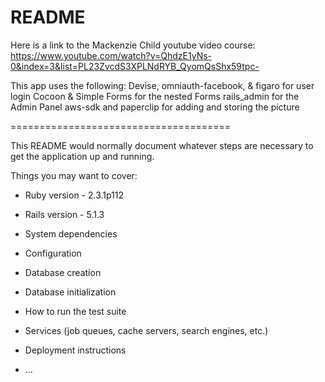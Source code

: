 # README

Here is a link to the Mackenzie Child youtube video course:  https://www.youtube.com/watch?v=QhdzE1yNs-0&index=3&list=PL23ZvcdS3XPLNdRYB_QyomQsShx59tpc-

This app uses the following:
Devise, omniauth-facebook, & figaro for user login
Cocoon & Simple Forms for the nested Forms
rails_admin for the Admin Panel
aws-sdk and paperclip for adding and storing the picture

======================================

This README would normally document whatever steps are necessary to get the
application up and running.

Things you may want to cover:

* Ruby version - 2.3.1p112

* Rails version - 5.1.3

* System dependencies

* Configuration

* Database creation

* Database initialization

* How to run the test suite

* Services (job queues, cache servers, search engines, etc.)

* Deployment instructions

* ...
